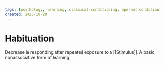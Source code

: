 ```yaml
---
tags: [psychology, learning, classical-conditioning, operant-conditioning, observational-learning, cognition]
created: 2025-10-20
---
```

# Habituation

Decrease in responding after repeated exposure to a [[Stimulus]]. A basic, nonassociative form of learning.
